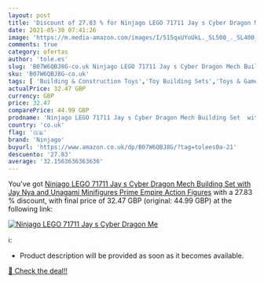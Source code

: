 ```yaml
---
layout: post
title: 'Discount of 27.83 % for Ninjago LEGO 71711 Jay s Cyber Dragon Me'
date: 2021-05-30 07:41:26
image: 'https://m.media-amazon.com/images/I/515qxUYoUkL._SL500_._SL400_.jpg'
comments: true
category: ofertas
author: 'tole.es'
slug: 'B07W6QBJ8G-co.uk Ninjago LEGO 71711 Jay s Cyber Dragon Mech Building Set...'
sku: 'B07W6QBJ8G-co.uk'
tags: [ 'Building & Construction Toys','Toy Building Sets','Toys & Games','Toys Store','lego','ninjago', ]
actualPrice: 32.47 GBP
currency: GBP
price: 32.47
comparePrice: 44.99 GBP
prodname: 'Ninjago LEGO 71711 Jay s Cyber Dragon Mech Building Set  with Jay  Nya and Unagami Minifigures  Prime Empire Action Figures'
country: 'co.uk'
flag: '🇬🇧'
brand: 'Ninjago'
buyurl: 'https://www.amazon.co.uk/dp/B07W6QBJ8G/?tag=tolees0a-21'
descuento: '27.83'
average: '32.1563636363636'
---
```


You've got [Ninjago LEGO 71711 Jay s Cyber Dragon Mech Building Set  with Jay  Nya and Unagami Minifigures  Prime Empire Action Figures](https://www.amazon.co.uk/dp/B07W6QBJ8G/?tag=tolees0a-21) with a  27.83 % discount, with final price of 32.47 GBP (original: 44.99 GBP) at the following link:

[![Ninjago LEGO 71711 Jay s Cyber Dragon Me](https://m.media-amazon.com/images/I/515qxUYoUkL._SL500_._SL400_.jpg)](https://www.amazon.co.uk/dp/B07W6QBJ8G/?tag=tolees0a-21)

ℹ️:

- Product description will be provided as soon as it becomes available.

[🛒 Check the deal!!](https://www.amazon.co.uk/dp/B07W6QBJ8G/?tag=tolees0a-21)
